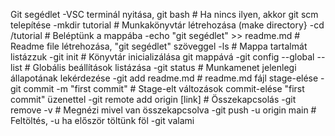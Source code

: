 Git segédlet
-VSC terminál nyitása, git bash    #  Ha nincs ilyen, akkor git scm telepítése
-mkdir tutorial                    #  Munkakönyvtár létrehozása (make directory}
-cd /tutorial                      # Beléptünk a mappába
-echo "git segédlet" >> readme.md  # Readme file létrehozása, "git segédlet" szöveggel
-ls                                # Mappa tartalmát listázzuk
-git init                          # Könyvtár inicializálása git mappává
-git config --global --list        # Globális beállítások listázása
-git status                        # Munkamenet jelenlegi állapotának lekérdezése
-git add readme.md                 # readme.md fájl stage-elése
-git commit -m "first commit"      # Stage-elt változások commit-elése "first commit" üzenettel
-git remote add origin [link]      # Összekapcsolás
-git remove -v                     # Megnézi mivel van összekapcsolva
-git push -u origin main           # Feltöltés, -u ha először töltünk föl
-git valami
